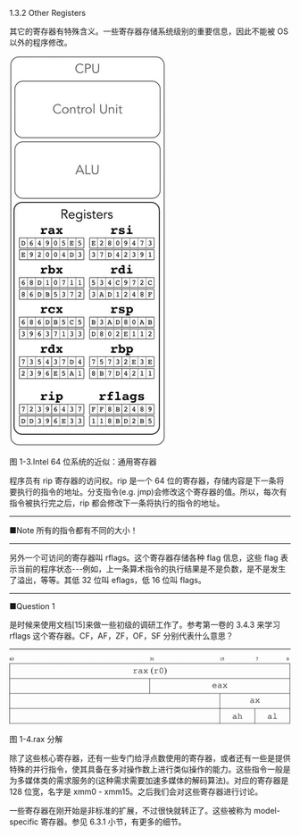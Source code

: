 1.3.2 Other Registers

其它的寄存器有特殊含义。一些寄存器存储系统级别的重要信息，因此不能被 OS 以外的程序修改。

![](/assets/1-3.jpg)

图 1-3.Intel 64 位系统的近似：通用寄存器

程序员有 rip 寄存器的访问权。rip 是一个 64 位的寄存器，存储内容是下一条将要执行的指令的地址。分支指令\(e.g. jmp\)会修改这个寄存器的值。所以，每次有指令被执行完之后，rip 都会修改下一条将执行的指令的地址。

---

■Note 所有的指令都有不同的大小！

---

另外一个可访问的寄存器叫 rflags。这个寄存器存储各种 flag 信息，这些 flag 表示当前的程序状态---例如，上一条算术指令的执行结果是不是负数，是不是发生了溢出，等等。其低 32 位叫 eflags，低 16 位叫 flags。

---

■Question 1

是时候来使用文档\[15\]来做一些初级的调研工作了。参考第一卷的 3.4.3 来学习 rflags 这个寄存器。CF，AF，ZF，OF，SF 分别代表什么意思？

---

![](/assets/1-4.gif)

图 1-4.rax 分解

除了这些核心寄存器，还有一些专门给浮点数使用的寄存器，或者还有一些是提供特殊的并行指令，使其具备在多对操作数上进行类似操作的能力。这些指令一般是为多媒体类的需求服务的\(这种需求需要加速多媒体的解码算法\)。对应的寄存器是 128 位宽，名字是 xmm0 - xmm15。之后我们会对这些寄存器进行讨论。

一些寄存器在刚开始是非标准的扩展，不过很快就转正了。这些被称为 model-specific 寄存器。参见 6.3.1 小节，有更多的细节。

